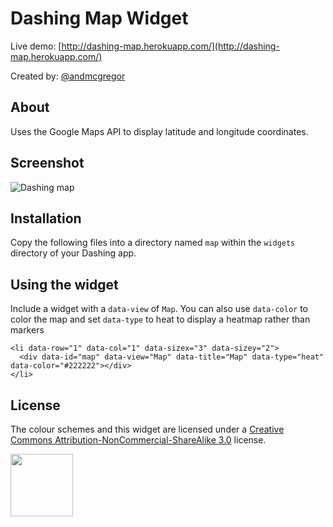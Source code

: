 # Dashing Map Widget

Live demo: [http://dashing-map.herokuapp.com/](http://dashing-map.herokuapp.com/)

Created by: [@andmcgregor](http://www.twitter.com/andmcgregor)

## About

Uses the Google Maps API to display latitude and longitude coordinates.

## Screenshot

![Dashing map](https://s3-us-west-2.amazonaws.com/vineline/dashing_map.png)

## Installation

Copy the following files into a directory named `map` within the `widgets` directory of your Dashing app.

## Using the widget

Include a widget with a `data-view` of `Map`. You can also use `data-color` to color the map and set `data-type` to heat to display a heatmap rather than markers 

    <li data-row="1" data-col="1" data-sizex="3" data-sizey="2">
      <div data-id="map" data-view="Map" data-title="Map" data-type="heat" data-color="#222222"></div>
    </li>

## License

The colour schemes and this widget are licensed under a [Creative Commons Attribution-NonCommercial-ShareAlike 3.0](http://creativecommons.org/licenses/by-nc-sa/3.0/) license.

<img src="http://mirrors.creativecommons.org/presskit/buttons/88x31/png/by-nc-sa.png" width="100">